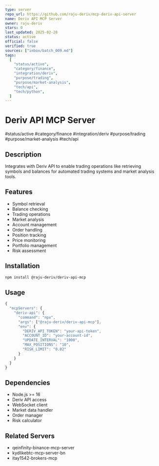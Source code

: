 ```yaml
---
type: server
repo_url: https://github.com/raju-deriv/mcp-deriv-api-server
name: Deriv API MCP Server
owner: raju-deriv
stars: 0
last_updated: 2025-02-28
status: active
official: false
verified: true
sources: ["inbox/batch_009.md"]
tags:
  [
    "status/active",
    "category/finance",
    "integration/deriv",
    "purpose/trading",
    "purpose/market-analysis",
    "tech/api",
    "tech/python",
  ]
---
```


# Deriv API MCP Server

#status/active #category/finance #integration/deriv #purpose/trading #purpose/market-analysis #tech/api

## Description

Integrates with Deriv API to enable trading operations like retrieving symbols and balances for automated trading systems and market analysis tools.

## Features

- Symbol retrieval
- Balance checking
- Trading operations
- Market analysis
- Account management
- Order handling
- Position tracking
- Price monitoring
- Portfolio management
- Risk assessment

## Installation

```bash
npm install @raju-deriv/deriv-api-mcp
```

## Usage

```javascript
{
  "mcpServers": {
    "deriv-api": {
      "command": "npx",
      "args": ["@raju-deriv/deriv-api-mcp"],
      "env": {
        "DERIV_API_TOKEN": "your-api-token",
        "ACCOUNT_ID": "your-account-id",
        "UPDATE_INTERVAL": "1000",
        "MAX_POSITIONS": "10",
        "RISK_LIMIT": "0.02"
      }
    }
  }
}
```

## Dependencies

- Node.js >= 16
- Deriv API access
- WebSocket client
- Market data handler
- Order manager
- Risk calculator

## Related Servers

- qeinfinity-binance-mcp-server
- kydlikebtc-mcp-server-bn
- itay1542-brokers-mcp
